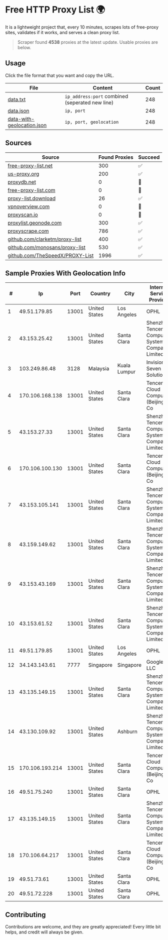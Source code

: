 
# Free HTTP Proxy List 🌍

It is a lightweight project that, every 10 minutes, scrapes lots of free-proxy sites, validates if it works, and serves a clean proxy list.


> Scraper found **4538** proxies at the latest update. Usable proxies are below.

## Usage

Click the file format that you want and copy the URL.


|File|Content|Count|
|----|-------|-----|
|[data.txt](https://raw.githubusercontent.com/themiralay/Proxy-List-World/master/data.txt)|`ip_address:port` combined (seperated new line)|248|
|[data.json](https://raw.githubusercontent.com/themiralay/Proxy-List-World/master/data.json)|`ip, port`|248|
|[data-with-geolocation.json](https://raw.githubusercontent.com/themiralay/Proxy-List-World/master/data-with-geolocation.json)|`ip, port, geolocation`|248|

## Sources

|Source|Found Proxies|Succeed|
|------|-------------|-------|
|[free-proxy-list.net](https://free-proxy-list.net)|300|✅|
|[us-proxy.org](https://www.us-proxy.org)|200|✅|
|[proxydb.net](http://proxydb.net)|0|🚫|
|[free-proxy-list.com](https://free-proxy-list.com/?page=&port=&type%5B%5D=http&type%5B%5D=https&up_time=0&search=Search)|0|🚫|
|[proxy-list.download](https://www.proxy-list.download/HTTP)|26|✅|
|[vpnoverview.com](https://vpnoverview.com/privacy/anonymous-browsing/free-proxy-servers)|0|🚫|
|[proxyscan.io](https://www.proxyscan.io)|0|🚫|
|[proxylist.geonode.com](https://proxylist.geonode.com/api/proxy-list?limit=300&page=1&sort_by=lastChecked&sort_type=desc&protocols=http,https)|300|✅|
|[proxyscrape.com](https://api.proxyscrape.com/v2/?request=displayproxies&protocol=http&timeout=10000&country=all&ssl=all&anonymity=all)|786|✅|
|[github.com/clarketm/proxy-list](https://raw.githubusercontent.com/clarketm/proxy-list/master/proxy-list-raw.txt)|400|✅|
|[github.com/monosans/proxy-list](https://raw.githubusercontent.com/monosans/proxy-list/main/proxies/http.txt)|530|✅|
|[github.com/TheSpeedX/PROXY-List](https://raw.githubusercontent.com/TheSpeedX/PROXY-List/master/http.txt)|1996|✅|


## Sample Proxies With Geolocation Info

|#|Ip|Port|Country|City|Internet Service Provider|
|-|--|----|-------|----|-------------------------|
|1|49.51.179.85|13001|United States|Los Angeles|OPHL|
|2|43.153.25.42|13001|United States|Santa Clara|Shenzhen Tencent Computer Systems Company Limited|
|3|103.249.86.48|3128|Malaysia|Kuala Lumpur|Invision Seven Solutions|
|4|170.106.168.138|13001|United States|Santa Clara|Tencent Cloud Computing (Beijing) Co|
|5|43.153.27.33|13001|United States|Santa Clara|Shenzhen Tencent Computer Systems Company Limited|
|6|170.106.100.130|13001|United States|Santa Clara|Tencent Cloud Computing (Beijing) Co|
|7|43.153.105.141|13001|United States|Santa Clara|Shenzhen Tencent Computer Systems Company Limited|
|8|43.159.149.62|13001|United States|Santa Clara|Shenzhen Tencent Computer Systems Company Limited|
|9|43.153.43.169|13001|United States|Santa Clara|Shenzhen Tencent Computer Systems Company Limited|
|10|43.153.61.52|13001|United States|Santa Clara|Shenzhen Tencent Computer Systems Company Limited|
|11|49.51.179.85|13001|United States|Los Angeles|OPHL|
|12|34.143.143.61|7777|Singapore|Singapore|Google LLC|
|13|43.135.149.15|13001|United States|Santa Clara|Shenzhen Tencent Computer Systems Company Limited|
|14|43.130.109.92|13001|United States|Ashburn|Shenzhen Tencent Computer Systems Company Limited|
|15|170.106.193.214|13001|United States|Santa Clara|Tencent Cloud Computing (Beijing) Co|
|16|49.51.75.240|13001|United States|Santa Clara|OPHL|
|17|43.135.149.15|13001|United States|Santa Clara|Shenzhen Tencent Computer Systems Company Limited|
|18|170.106.64.217|13001|United States|Santa Clara|Tencent Cloud Computing (Beijing) Co|
|19|49.51.73.61|13001|United States|Santa Clara|OPHL|
|20|49.51.72.228|13001|United States|Santa Clara|OPHL|



## Contributing

Contributions are welcome, and they are greatly appreciated! Every
little bit helps, and credit will always be given.

